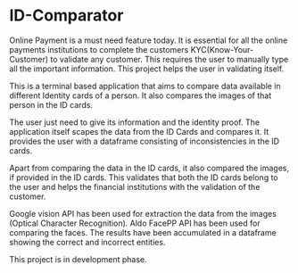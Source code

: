 # ID-Comparator

Online Payment is a must need feature today. It is essential for all the online payments institutions to complete the customers KYC(Know-Your-Customer) to validate any customer.
This requires the user to manually type all the important information. This project helps the user in validating itself.

This is a terminal based application that aims to compare data available in different Identity cards of a person. It also compares the images of that person in the ID cards.

The user just need to give its information and the identity proof. The application itself scapes the data from the ID Cards and compares it. It provides the user with a dataframe consisting of inconsistencies in the ID cards.

Apart from comparing the data in the ID cards, it also compared the images, if provided in the ID cards. This validates that both the ID cards belong to the user and helps the financial institutions with the validation of the customer.

Google vision API has been used for extraction the data from the images (Optical Character Recognition). Aldo FacePP API has been used for comparing the faces. The results have been accumulated in a dataframe showing the correct and incorrect entities.

This project is in development phase.
